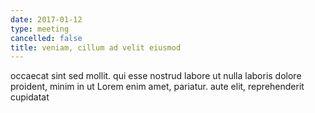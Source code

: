 ```yaml
---
date: 2017-01-12
type: meeting
cancelled: false
title: veniam, cillum ad velit eiusmod
---
```

occaecat sint sed mollit. qui esse nostrud labore ut nulla laboris dolore proident, minim in ut Lorem enim amet, pariatur. aute elit, reprehenderit cupidatat